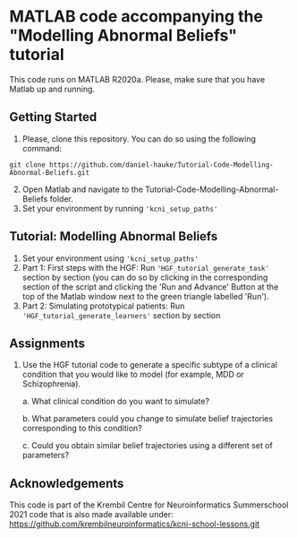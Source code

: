 MATLAB code accompanying the "Modelling Abnormal Beliefs" tutorial
===============
This code runs on MATLAB R2020a. Please, make sure that you have Matlab up and running.


Getting Started
---------------
1.  Please, clone this repository. You can do so using the following command:
```
git clone https://github.com/daniel-hauke/Tutorial-Code-Modelling-Abnormal-Beliefs.git
```
2. Open Matlab and navigate to the Tutorial-Code-Modelling-Abnormal-Beliefs folder.
3. Set your environment by running `'kcni_setup_paths'`


Tutorial: Modelling Abnormal Beliefs
------------
1. Set your environment using `'kcni_setup_paths'`
2. Part 1: First steps with the HGF: Run `'HGF_tutorial_generate_task'` section by section (you can do so by clicking in the corresponding section of the script and clicking the 'Run and Advance' Button at the top of the Matlab window next to the green triangle labelled 'Run').
3. Part 2: Simulating prototypical patients: Run `'HGF_tutorial_generate_learners'` section by section


Assignments
------------
1. Use the HGF tutorial code to generate a specific subtype of a clinical condition that you would like to model (for example, MDD or Schizophrenia).

	a. What clinical condition do you want to simulate?
	
	b. What parameters could you change to simulate belief trajectories corresponding to this condition?
	
	c. Could you obtain similar belief trajectories using a different set of parameters?


Acknowledgements
------------
This code is part of the Krembil Centre for Neuroinformatics Summerschool 2021 code that is also made available under: https://github.com/krembilneuroinformatics/kcni-school-lessons.git
